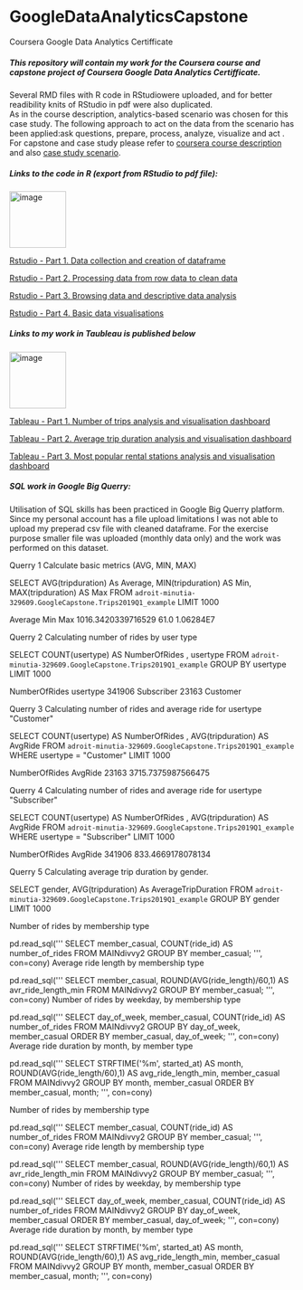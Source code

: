# GoogleDataAnalyticsCapstone
Coursera Google Data Analytics Certifficate

##### This repository will contain my work for the Coursera course and capstone project of Coursera Google Data Analytics Certifficate.
Several RMD files with R code in RStudiowere uploaded, and for better readibility knits of RStudio in pdf were also duplicated.<br>
As in the course description, analytics-based scenario was chosen for this case study. The following  approach to act on the data from the scenario has been applied:ask questions, prepare, process, analyze, visualize and act . For capstone and case study please refer to [coursera course description](https://www.coursera.org/learn/google-data-analytics-capstone?specialization=google-data-analytics) and also [case study scenario](Capstone_Scenario_CaseStudy.pdf).




##### Links to the code in R (export from RStudio to pdf file): 

<img width="100" alt="image" src="https://www.rstudio.com/wp-content/uploads/2018/10/RStudio-Logo-Flat.png">

[Rstudio - Part 1. Data collection and creation of dataframe](GoogleCapstoneTT_Part1_CreateRawDataframe.pdf)

[Rstudio - Part 2. Processing data from  row data to clean data](GoogleCapstoneTT_Part2_FromRawDataToClean.pdf)

[Rstudio - Part 3. Browsing data and descriptive data analysis](GoogleCapstoneTT_Part3_FromCleanDataToAnalysis.pdf)

[Rstudio - Part 4. Basic data visualisations](GoogleCapstoneTT_Part4_DatVis.pdf)

##### Links to my work in Taubleau is published below

<img width="100" alt="image" src="https://public.tableau.com/s/sites/default/files/media/Tableau-Public-Logo-for-Intro-Blog.png">




[Tableau - Part 1. Number of trips analysis and visualisation dashboard](https://public.tableau.com/app/profile/tomasz.tomaszewski4391/viz/GoogleCapstoneNoOfTrips/DashboardNumberofTrips)

[Tableau - Part 2. Average trip duration analysis and visualisation dashboard](https://public.tableau.com/app/profile/tomasz.tomaszewski4391/viz/GoogleCapstoneAverageTrips/DashboardAverage)

[Tableau - Part 3. Most popular rental stations analysis and visualisation dashboard](https://public.tableau.com/app/profile/tomasz.tomaszewski4391/viz/GoogleCapstoneAverageTrips/DashboardAverage)


##### SQL work in Google Big Querry:

Utilisation of SQL skills has been practiced in Google Big Querry platform. Since my personal account has a file upload limitations I was not able to  upload my preperad csv file with cleaned dataframe. For the exercise purpose smaller file was uploaded (monthly data only) and the work was performed on this dataset.

Querry 1
Calculate basic metrics (AVG, MIN, MAX)

SELECT AVG(tripduration) As Average, MIN(tripduration) AS Min, MAX(tripduration) AS Max FROM `adroit-minutia-329609.GoogleCapstone.Trips2019Q1_example` LIMIT 1000

Average	Min	Max
1016.3420339716529	61.0	1.06284E7


Querry 2
Calculating number of rides by user type

SELECT COUNT(usertype) AS NumberOfRides , usertype FROM `adroit-minutia-329609.GoogleCapstone.Trips2019Q1_example` GROUP BY usertype LIMIT 1000

NumberOfRides	usertype
341906	Subscriber
23163	Customer

Querry 3
Calculating number of rides and average ride for usertype "Customer"

SELECT COUNT(usertype) AS NumberOfRides , AVG(tripduration) AS AvgRide FROM `adroit-minutia-329609.GoogleCapstone.Trips2019Q1_example` WHERE usertype = "Customer" LIMIT 1000

NumberOfRides	AvgRide
23163	3715.7375987566475

Querry 4
Calculating number of rides and average ride for usertype "Subscriber"

SELECT COUNT(usertype) AS NumberOfRides , AVG(tripduration) AS AvgRide FROM `adroit-minutia-329609.GoogleCapstone.Trips2019Q1_example` WHERE usertype = "Subscriber" LIMIT 1000

NumberOfRides	AvgRide
341906	833.4669178078134

Querry 5
Calculating average trip duration by gender.

SELECT gender, AVG(tripduration) As AverageTripDuration FROM `adroit-minutia-329609.GoogleCapstone.Trips2019Q1_example` GROUP BY gender LIMIT 1000



Number of rides by membership type

pd.read_sql('''
SELECT
member_casual,
COUNT(ride_id) AS number_of_rides
FROM MAINdivvy2
GROUP BY member_casual;
''', con=cony)
Average ride length by membership type

pd.read_sql('''
SELECT
member_casual,
ROUND(AVG(ride_length)/60,1) AS avr_ride_length_min
FROM MAINdivvy2
GROUP BY member_casual;
''', con=cony)
Number of rides by weekday, by membership type

pd.read_sql('''
SELECT
day_of_week,
member_casual,
COUNT(ride_id) AS number_of_rides
FROM MAINdivvy2
GROUP BY day_of_week, member_casual
ORDER BY member_casual, day_of_week;
''', con=cony)
Average ride duration by month, by member type

pd.read_sql('''
SELECT
STRFTIME('%m', started_at) AS month,
ROUND(AVG(ride_length/60),1) AS avg_ride_length_min,
member_casual
FROM MAINdivvy2
GROUP BY month, member_casual
ORDER BY member_casual, month;
''', con=cony)


Number of rides by membership type

pd.read_sql('''
SELECT
member_casual,
COUNT(ride_id) AS number_of_rides
FROM MAINdivvy2
GROUP BY member_casual;
''', con=cony)
Average ride length by membership type

pd.read_sql('''
SELECT
member_casual,
ROUND(AVG(ride_length)/60,1) AS avr_ride_length_min
FROM MAINdivvy2
GROUP BY member_casual;
''', con=cony)
Number of rides by weekday, by membership type

pd.read_sql('''
SELECT
day_of_week,
member_casual,
COUNT(ride_id) AS number_of_rides
FROM MAINdivvy2
GROUP BY day_of_week, member_casual
ORDER BY member_casual, day_of_week;
''', con=cony)
Average ride duration by month, by member type

pd.read_sql('''
SELECT
STRFTIME('%m', started_at) AS month,
ROUND(AVG(ride_length/60),1) AS avg_ride_length_min,
member_casual
FROM MAINdivvy2
GROUP BY month, member_casual
ORDER BY member_casual, month;
''', con=cony)


